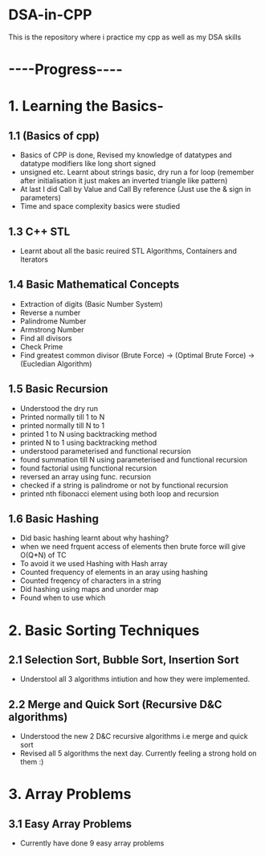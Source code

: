 # DSA-in-CPP
 This is the repository where i practice my cpp as well as my DSA skills

# ----Progress----

# 1. Learning the Basics-

## 1.1 (Basics of cpp)
- Basics of CPP is done, Revised my knowledge of datatypes and datatype modifiers like long short signed
- unsigned etc. Learnt about strings basic, dry run a for loop (remember after initialisation it just makes an inverted triangle like pattern)
- At last I did Call by Value and Call By reference (Just use the & sign in parameters)
- Time and space complexity basics were studied

## 1.3 C++ STL
- Learnt about all the basic reuired STL Algorithms, Containers and Iterators

## 1.4 Basic Mathematical Concepts
- Extraction of digits (Basic Number System)
- Reverse a number
- Palindrome Number
- Armstrong Number
- Find all divisors
- Check Prime
- Find greatest common divisor (Brute Force) -> (Optimal Brute Force) -> (Eucledian Algorithm)

## 1.5 Basic Recursion
- Understood the dry run 
- Printed normally till 1 to N
- printed normally till N to 1
- printed 1 to N using backtracking method
- printed N to 1 using backtracking method
- understood parameterised and functional recursion
- found summation till N using parameterised and functional recursion
- found factorial using functional recursion
- reversed an array using func. recursion
- checked if a string is palindrome or not by functional recursion
- printed nth fibonacci element using both loop and recursion

## 1.6 Basic Hashing
- Did basic hashing learnt about why hashing?
- when we need frquent access of elements then brute force will give O(Q*N) of TC
- To avoid it we used Hashing with Hash array
- Counted frequency of elements in an aray using hashing
- Counted freqency of characters in a string
- Did hashing using maps and unorder map
- Found when to use which

# 2. Basic Sorting Techniques

## 2.1 Selection Sort, Bubble Sort, Insertion Sort
- Understool all 3 algorithms intiution and how they were implemented.

## 2.2 Merge and Quick Sort (Recursive D&C algorithms)
- Understood the new 2 D&C recursive algorithms i.e merge and quick sort
- Revised all 5 algorithms the next day. Currently feeling a strong hold on them :)

# 3. Array Problems
## 3.1 Easy Array Problems
- Currently have done 9 easy array problems